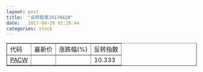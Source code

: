 ```yaml
---
layout: post
title:  "反转股票20170420"
date:   2017-04-20 01:20:44
categories: stock
---
```


<script type="text/javascript">
var stockList = []
stockList.push('gb_pacw');
</script>

<table border="1">
 <tr>
 <td>代码</td>
  <td>最新价</td>
  <td>涨跌幅(%)</td>
 <td>反转指数</td>
</tr>
  <tr id="pacw"><td><a href="http://stock.finance.sina.com.cn/usstock/quotes/PACW.html" target="_blank">PACW</a></td><td></td><td></td><td>10.333</td></tr>
</table>
